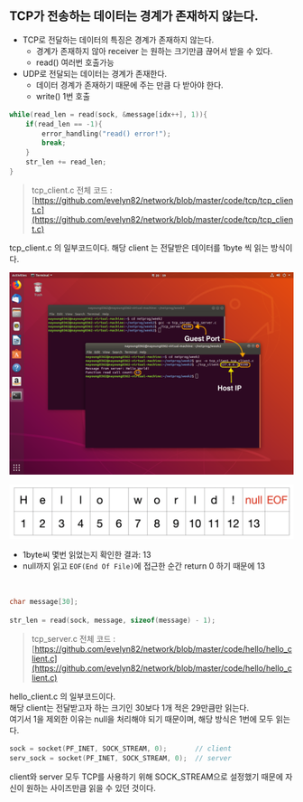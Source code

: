 ## TCP가 전송하는 데이터는 경계가 존재하지 않는다.

- TCP로 전달하는 데이터의 특징은 경계가 존재하지 않는다.
  - 경계가 존재하지 않아 receiver 는 원하는 크기만큼 끊어서 받을 수 있다.
  - read() 여러번 호출가능
- UDP로 전달되는 데이터는 경계가 존재한다.
  - 데이터 경계가 존재하기 때문에 주는 만큼 다 받아야 한다.
  - write() 1번 호출

```c
while(read_len = read(sock, &message[idx++], 1)){
    if(read_len == -1){
		error_handling("read() error!");
		break;
	}
	str_len += read_len;
}
```
> tcp_client.c 전체 코드 : [https://github.com/evelyn82/network/blob/master/code/tcp/tcp_client.c](https://github.com/evelyn82/network/blob/master/code/tcp/tcp_client.c) <br>

tcp_client.c 의 일부코드이다. 해당 client 는 전달받은 데이터를 1byte 씩 읽는 방식이다.<br>

![png](/_img/tcp_result.png)<br>

![png](/_img/helloworld_length.png)<br>

- 1byte씨 몇번 읽었는지 확인한 결과: 13
- null까지 읽고 ```EOF(End Of File)```에 접근한 순간 return 0 하기 때문에 13
<br>

```c
char message[30];

str_len = read(sock, message, sizeof(message) - 1);
```
> tcp_server.c 전체 코드 : [https://github.com/evelyn82/network/blob/master/code/hello/hello_client.c](https://github.com/evelyn82/network/blob/master/code/hello/hello_client.c) <br>

hello_client.c 의 일부코드이다.<br>해당 client는 전달받고자 하는 크기인 30보다 1개 적은 29만큼만 읽는다.<br>
여기서 1을 제외한 이유는 null을 처리해야 되기 때문이며, 해당 방식은 1번에 모두 읽는다.<br>

```c
sock = socket(PF_INET, SOCK_STREAM, 0);       // client
serv_sock = socket(PF_INET, SOCK_STREAM, 0);  // server
```
client와 server 모두 TCP를 사용하기 위해 SOCK_STREAM으로 설정했기 때문에 자신이 원하는 사이즈만큼 읽을 수 있던 것이다.<br>